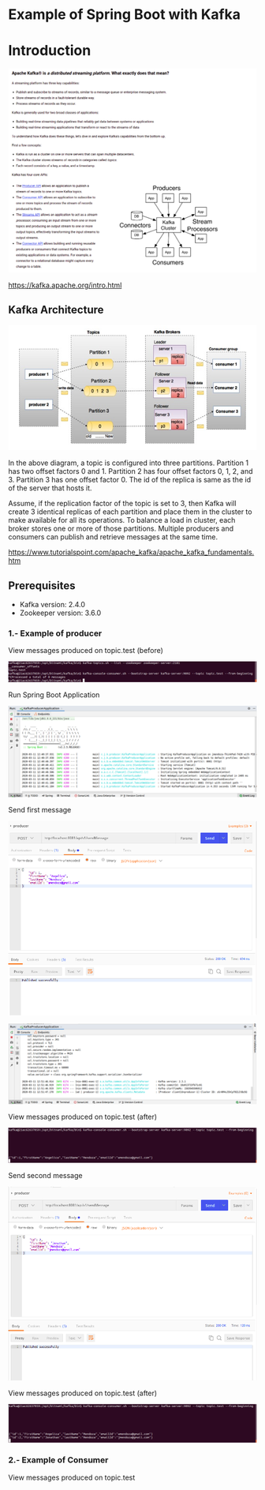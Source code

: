 # Example of Spring Boot with Kafka 

# Introduction

![Screenshot](prtsc/kafka-00.png)

https://kafka.apache.org/intro.html

## Kafka Architecture

![Screenshot](prtsc/kafka-00.1.jpg)

In the above diagram, a topic is configured into three partitions. Partition 1 has two offset factors 0 and 1. Partition 2 has four offset factors 0, 1, 2, and 3. Partition 3 has one offset factor 0. The id of the replica is same as the id of the server that hosts it.

Assume, if the replication factor of the topic is set to 3, then Kafka will create 3 identical replicas of each partition and place them in the cluster to make available for all its operations. To balance a load in cluster, each broker stores one or more of those partitions. Multiple producers and consumers can publish and retrieve messages at the same time.

https://www.tutorialspoint.com/apache_kafka/apache_kafka_fundamentals.htm

## Prerequisites
* Kafka version: 2.4.0
* Zookeeper version: 3.6.0

### 1.- Example of producer 

View messages produced on topic.test (before)

![Screenshot](prtsc/kafka-01.png)

Run Spring Boot Application

![Screenshot](prtsc/kafka-02.png)

Send first message

![Screenshot](prtsc/kafka-03.png)

![Screenshot](prtsc/kafka-03.1.png)

View messages produced on topic.test (after)

![Screenshot](prtsc/kafka-03.2.png)

Send second message

![Screenshot](prtsc/kafka-03.3.png)

View messages produced on topic.test (after)

![Screenshot](prtsc/kafka-03.4.png)

### 2.- Example of Consumer 

View messages produced on topic.test 






